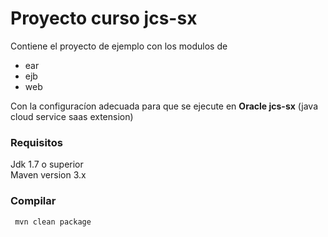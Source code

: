# Proyecto curso jcs-sx 

Contiene el proyecto de ejemplo con los modulos de 
- ear
- ejb 
- web 

Con la configuracíon adecuada para que se ejecute en **Oracle  jcs-sx** (java cloud service saas extension)

### Requisitos 
Jdk 1.7 o superior  
Maven version 3.x 


### Compilar 
```
 mvn clean package
 ```
